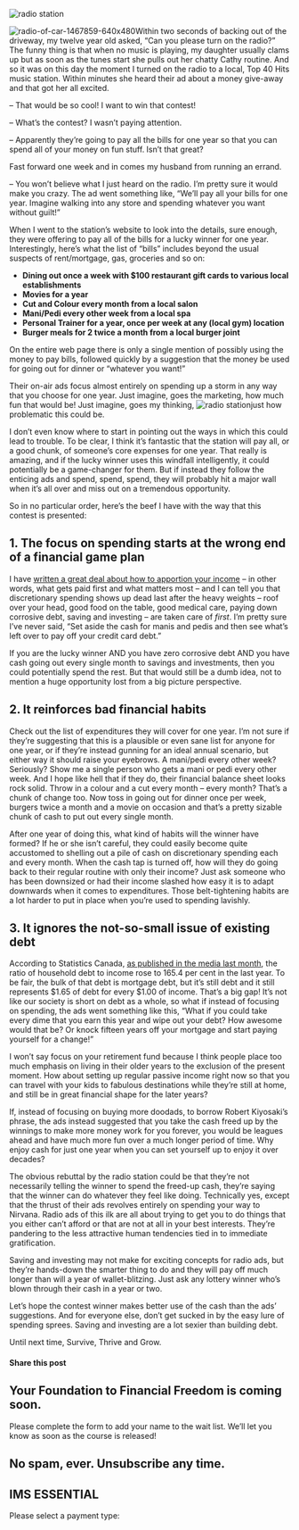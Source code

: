 ![radio station](https://yourfinanciallaunchpad.com/wp-content/uploads/elementor/thumbs/radio-station-qdc6cqrbkvkqbvm1juw1iusf84sbync09asazw9q4o.jpg "radio station")

![radio-of-car-1467859-640x480](http://yflmainprod.wpengine.com/wp-content/uploads/2016/04/radio-of-car-1467859-640x480-300x209.jpg)Within two seconds of backing out of the driveway, my twelve year old asked, “Can you please turn on the radio?” The funny thing is that when no music is playing, my daughter usually clams up but as soon as the tunes start she pulls out her chatty Cathy routine. And so it was on this day the moment I turned on the radio to a local, Top 40 Hits music station. Within minutes she heard their ad about a money give-away and that got her all excited.

– That would be so cool! I want to win that contest!

– What’s the contest? I wasn’t paying attention.

– Apparently they’re going to pay all the bills for one year so that you can spend all of your money on fun stuff. Isn’t that great?

Fast forward one week and in comes my husband from running an errand.

– You won’t believe what I just heard on the radio. I’m pretty sure it would make you crazy. The ad went something like, “We’ll pay all your bills for one year. Imagine walking into any store and spending whatever you want without guilt!”

When I went to the station’s website to look into the details, sure enough, they were offering to pay all of the bills for a lucky winner for one year. Interestingly, here’s what the list of “bills” includes beyond the usual suspects of rent/mortgage, gas, groceries and so on:

- **Dining out once a week with $100 restaurant gift cards to various local establishments**
- **Movies for a year**
- **Cut and Colour every month from a local salon**
- **Mani/Pedi every other week from a local spa**
- **Personal Trainer for a year, once per week at any (local gym) location**
- **Burger meals for 2 twice a month from a local burger joint**

On the entire web page there is only a single mention of possibly using the money to pay bills, followed quickly by a suggestion that the money be used for going out for dinner or “whatever you want!”

Their on-air ads focus almost entirely on spending up a storm in any way that you choose for one year. Just imagine, goes the marketing, how much fun that would be! Just imagine, goes my thinking, ![radio station](http://yflmainprod.wpengine.com/wp-content/uploads/2016/04/radio-station-150x150.jpg)just how problematic this could be.

I don’t even know where to start in pointing out the ways in which this could lead to trouble. To be clear, I think it’s fantastic that the station will pay all, or a good chunk, of someone’s core expenses for one year. That really is amazing, and if the lucky winner uses this windfall intelligently, it could potentially be a game-changer for them. But if instead they follow the enticing ads and spend, spend, spend, they will probably hit a major wall when it’s all over and miss out on a tremendous opportunity.

So in no particular order, here’s the beef I have with the way that this contest is presented:

## 1\. The focus on spending starts at the wrong end of a financial game plan

I have [written a great deal about how to apportion your income](https://yflmainprod.wpengine.com/2014/06/forget-about-budgeting-and-do-this-instead/) – in other words, what gets paid first and what matters most – and I can tell you that discretionary spending shows up dead last after the heavy weights – roof over your head, good food on the table, good medical care, paying down corrosive debt, saving and investing – are taken care of *first*. I’m pretty sure I’ve never said, “Set aside the cash for manis and pedis and then see what’s left over to pay off your credit card debt.”

If you are the lucky winner AND you have zero corrosive debt AND you have cash going out every single month to savings and investments, then you could potentially spend the rest. But that would still be a dumb idea, not to mention a huge opportunity lost from a big picture perspective.

## 2\. It reinforces bad financial habits

Check out the list of expenditures they will cover for one year. I’m not sure if they’re suggesting that this is a plausible or even sane list for anyone for one year, or if they’re instead gunning for an ideal annual scenario, but either way it should raise your eyebrows. A mani/pedi every other week? Seriously? Show me a single person who gets a mani or pedi every other week. And I hope like hell that if they do, their financial balance sheet looks rock solid. Throw in a colour and a cut every month – every month? That’s a chunk of change too. Now toss in going out for dinner once per week, burgers twice a month and a movie on occasion and that’s a pretty sizable chunk of cash to put out every single month.

After one year of doing this, what kind of habits will the winner have formed? If he or she isn’t careful, they could easily become quite accustomed to shelling out a pile of cash on discretionary spending each and every month. When the cash tap is turned off, how will they do going back to their regular routine with only their income? Just ask someone who has been downsized or had their income slashed how easy it is to adapt downwards when it comes to expenditures. Those belt-tightening habits are a lot harder to put in place when you’re used to spending lavishly.

## 3\. It ignores the not-so-small issue of existing debt

According to Statistics Canada, [as published in the media last month](http://www.cbc.ca/news/business/debt-income-1.3486811), the ratio of household debt to income rose to 165.4 per cent in the last year. To be fair, the bulk of that debt is mortgage debt, but it’s still debt and it still represents $1.65 of debt for every $1.00 of income. That’s a big gap! It’s not like our society is short on debt as a whole, so what if instead of focusing on spending, the ads went something like this, “What if you could take every dime that you earn this year and wipe out your debt? How awesome would that be? Or knock fifteen years off your mortgage and start paying yourself for a change!”

I won’t say focus on your retirement fund because I think people place too much emphasis on living in their older years to the exclusion of the present moment. How about setting up regular passive income right now so that you can travel with your kids to fabulous destinations while they’re still at home, and still be in great financial shape for the later years?

If, instead of focusing on buying more doodads, to borrow Robert Kiyosaki’s phrase, the ads instead suggested that you take the cash freed up by the winnings to make more money work for you forever, you would be leagues ahead and have much more fun over a much longer period of time. Why enjoy cash for just one year when you can set yourself up to enjoy it over decades?

The obvious rebuttal by the radio station could be that they’re not necessarily telling the winner to spend the freed-up cash, they’re saying that the winner can do whatever they feel like doing. Technically yes, except that the thrust of their ads revolves entirely on spending your way to Nirvana. Radio ads of this ilk are all about trying to get you to do things that you either can’t afford or that are not at all in your best interests. They’re pandering to the less attractive human tendencies tied in to immediate gratification.

Saving and investing may not make for exciting concepts for radio ads, but they’re hands-down the smarter thing to do and they will pay off much longer than will a year of wallet-blitzing. Just ask any lottery winner who’s blown through their cash in a year or two.

Let’s hope the contest winner makes better use of the cash than the ads’ suggestions. And for everyone else, don’t get sucked in by the easy lure of spending sprees. Saving and investing are a lot sexier than building debt.

Until next time, Survive, Thrive and Grow.

#### Share this post

## Your Foundation to Financial Freedom is coming soon.

Please complete the form to add your name to the wait list. We’ll let you know as soon as the course is released!

## No spam, ever. Unsubscribe any time.

## IMS ESSENTIAL

Please select a payment type: